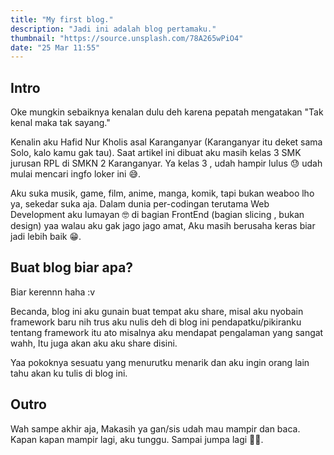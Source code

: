 ```yaml
---
title: "My first blog."
description: "Jadi ini adalah blog pertamaku."
thumbnail: "https://source.unsplash.com/78A265wPiO4"
date: "25 Mar 11:55"
---
```


## Intro

Oke mungkin sebaiknya kenalan dulu deh karena pepatah mengatakan "Tak kenal maka tak sayang."

Kenalin aku Hafid Nur Kholis asal Karanganyar (Karanganyar itu deket sama Solo, kalo kamu gak tau). Saat artikel ini dibuat aku masih kelas 3 SMK jurusan RPL di SMKN 2 Karanganyar. Ya kelas 3 , udah hampir lulus 😓 udah mulai mencari ingfo loker ini 😅.

Aku suka musik, game, film, anime, manga, komik, tapi bukan weaboo lho ya, sekedar suka aja. Dalam dunia per-codingan terutama Web Development aku lumayan 🤓 di bagian FrontEnd (bagian slicing , bukan design) yaa walau aku gak jago jago amat, Aku masih berusaha keras biar jadi lebih baik 😁.

## Buat blog biar apa?

Biar kerennn haha \:v

Becanda, blog ini aku gunain buat tempat aku share, misal aku nyobain framework baru nih trus aku nulis deh di blog ini pendapatku/pikiranku tentang framework itu ato misalnya aku mendapat pengalaman yang sangat wahh, Itu juga akan aku aku share disini.

Yaa pokoknya sesuatu yang menurutku menarik dan aku ingin orang lain tahu akan ku tulis di blog ini.

## Outro

Wah sampe akhir aja, Makasih ya gan/sis udah mau mampir dan baca. Kapan kapan mampir lagi, aku tunggu.
Sampai jumpa lagi 👋😃.
